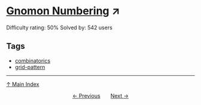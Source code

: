 # [Gnomon Numbering](https://projecteuler.net/problem=412) ↗️

Difficulty rating: 50%
Solved by: 542 users
## Tags

- [combinatorics](../tags/combinatorics.md)
- [grid-pattern](../tags/grid-pattern.md)



---

[↑ Main Index](../README.md)


<div align=center><a href='411.md'>← Previous</a> &nbsp;&nbsp; &nbsp;&nbsp;  <a href='413.md'>Next →</a></div>
